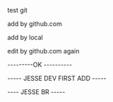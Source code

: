 test git


add by github.com


add by local


edit by github.com again

---------OK ----------

----- JESSE DEV FIRST ADD -----


---- JESSE BR -----
